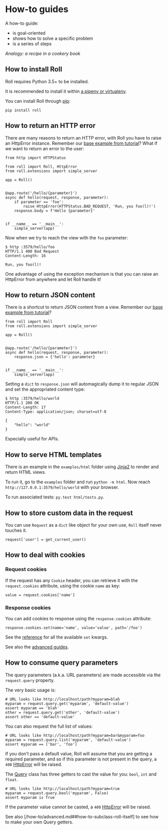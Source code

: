 # How-to guides

A how-to guide:

* is goal-oriented
* shows how to solve a specific problem
* is a series of steps

*Analogy: a recipe in a cookery book*


## How to install Roll

Roll requires Python 3.5+ to be installed.

It is recommended to install it within
[a pipenv or virtualenv](http://docs.python-guide.org/en/latest/dev/virtualenvs/).

You can install Roll through [pip](https://pip.pypa.io/en/stable/):

    pip install roll


## How to return an HTTP error

There are many reasons to return an HTTP error, with Roll you have to
raise an HttpError instance. Remember our
[base example from tutorial](/tutorials.md#your-first-roll-application)?
What if we want to return an error to the user:

```python3
from http import HTTPStatus

from roll import Roll, HttpError
from roll.extensions import simple_server

app = Roll()


@app.route('/hello/{parameter}')
async def hello(request, response, parameter):
    if parameter == 'foo':
        raise HttpError(HTTPStatus.BAD_REQUEST, 'Run, you foo(l)!')
    response.body = f'Hello {parameter}'


if __name__ == '__main__':
    simple_server(app)
```

Now when we try to reach the view with the `foo` parameter:

```
$ http :3579/hello/foo
HTTP/1.1 400 Bad Request
Content-Length: 16

Run, you foo(l)!
```

One advantage of using the exception mechanism is that you can raise an
HttpError from anywhere and let Roll handle it!


## How to return JSON content

There is a shortcut to return JSON content from a view. Remember our
[base example from tutorial](/tutorials.md#your-first-roll-application)?

```python3
from roll import Roll
from roll.extensions import simple_server

app = Roll()


@app.route('/hello/{parameter}')
async def hello(request, response, parameter):
    response.json = {'hello': parameter}


if __name__ == '__main__':
    simple_server(app)
```

Setting a `dict` to `response.json` will automagically dump it to
regular JSON and set the appropriated content type:

```
$ http :3579/hello/world
HTTP/1.1 200 OK
Content-Length: 17
Content-Type: application/json; charset=utf-8

{
    "hello": "world"
}
```

Especially useful for APIs.


## How to serve HTML templates

There is an example in the `examples/html` folder using
[Jinja2](http://jinja.pocoo.org/) to render and return HTML views.

To run it, go to the `examples` folder and run `python -m html`.
Now reach `http://127.0.0.1:3579/hello/world` with your browser.

To run associated tests: `py.test html/tests.py`.


## How to store custom data in the request

You can use `Request` as a `dict` like object for your own use, `Roll` itself
never touches it.

```python3
request['user'] = get_current_user()
```


## How to deal with cookies

### Request cookies

If the request has any `Cookie` header, you can retrieve it with the
`request.cookies` attribute, using the cookie `name` as key:

```python3
value = request.cookies['name']
```


### Response cookies

You can add cookies to response using the `response.cookies` attribute:

```python3
response.cookies.set(name='name', value='value', path='/foo')
```

See the [reference](/reference.md#cookies) for all the available `set` kwargs.


See also the [advanced guides](/how-to/advanced.md).


## How to consume query parameters

The query parameters (a.k.a. URL parameters) are made accessible via the `request.query`
property.

The very basic usage is:

```python3
# URL looks like http://localhost/path?myparam=blah
myparam = request.query.get('myparam', 'default-value')
assert myparam == 'blah'
other = request.query.get('other', 'default-value')
assert other == 'default-value'
```

You can also request the full list of values:

```python3
# URL looks like http://localhost/path?myparam=bar&myparam=foo
myparam = request.query.list('myparam', 'default-value')
assert myparam == ['bar', 'foo']
```

If you don't pass a default value, Roll will assume that you are getting a required
parameter, and so if this parameter is not present in the query,
a `400` [HttpError](/reference.md#httperror) will be raised.

The [Query](/reference.md#query) class has three getters to cast the value for
you: `bool`, `int` and `float`.

```python3
# URL looks like http://localhost/path?myparam=true
myparam = request.query.bool('myparam', False)
assert myparam is True
```

If the parameter value cannot be casted, a `400` [HttpError](/reference.md#httperror)
will be raised.

See also [/how-to/advanced.md##how-to-subclass-roll-itself] to see how to make
your own Query getters.
